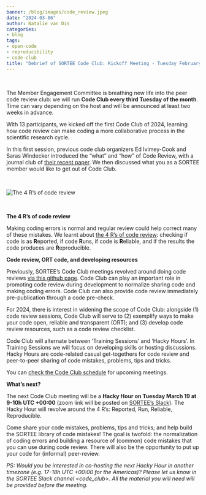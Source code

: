 ```yaml
---
banner: /blog/images/code_review.jpeg
date: "2024-03-06"
author: Natalie van Dis
categories:
- blog
tags: 
- open-code
- reproducibility
- code-club
title: "Debrief of SORTEE Code Club: Kickoff Meeting - Tuesday February 20" 
---
```

&nbsp;

The Member Engagement Committee is breathing new life into the peer code review club: we will run **Code Club every third Tuesday of the month**. Time can vary depending on the host and will be announced at least two weeks in advance.

With 13 participants, we kicked off the first Code Club of 2024, learning how code review can make coding a more collaborative process in the scientific research cycle. 

In this first session, previous code club organizers Ed Ivimey-Cook and Saras Windecker introduced the “what” and “how” of Code Review, with a journal club of [their recent paper](https://doi.org/10.1111/jeb.14230). We then discussed what you as a SORTEE member would like to get out of Code Club.

&nbsp;

![The 4 R’s of code review](/blog/images/code_review.jpeg)

&nbsp;

**The 4 R’s of code review**

Making coding errors is normal and regular review could help correct many of these mistakes. We learnt about [the 4 R’s of code review](https://doi.org/10.1111/jeb.14230): checking if code is as **R**eported, if code **R**uns, if code is **R**eliable, and if the results the code produces are **R**eproducible. 

**Code review, ORT code, and developing resources**

Previously, SORTEE’s Code Club meetings revolved around doing code reviews [via this github page](https://github.com/SORTEE/peer-code-review). Code Club can play an important role in promoting code review during development to normalize sharing code and making coding errors. Code Club can also provide code review immediately pre-publication through a code pre-check.

For 2024, there is interest in widening the scope of Code Club: alongside (1) code review sessions, Code Club will serve to (2) exemplify ways to make your code open, reliable and transparent (ORT); and (3) develop code review resources, such as a code review checklist. 

Code Club will alternate between ‘Training Sessions’ and ‘Hacky Hours’. In Training Sessions we will focus on developing skills or hosting discussions. Hacky Hours are code-related casual get-togethers for code review and peer-to-peer sharing of code mistakes, problems, tips and tricks. 

You can [check the Code Club schedule](https://docs.google.com/spreadsheets/d/1rOOOE7ghPduwtFftG0DJJf0DXVigAdcmQ0xdEwbKQXo/edit?usp=sharing) for upcoming meetings.

**What’s next?**

The next Code Club meeting will be a **Hacky Hour on Tuesday March 19 at 9-10h UTC +00:00** (zoom link will be posted on [SORTEE’s Slack](https://sortee.org/join/)). The Hacky Hour will revolve around the 4 R’s: Reported, Run, Reliable, Reproducible.

Come share your code mistakes, problems, tips and tricks; and help build the SORTEE library of code mistakes! The goal is twofold: the normalization of coding errors and building a resource of (common) code mistakes that you can use during code review. There will also be the opportunity to put up your code for (informal) peer-review.

*PS: Would you be interested in co-hosting the next Hacky Hour in another timezone (e.g. 17-18h UTC +00:00 for the Americas)? Please let us know in the SORTEE Slack channel <code_club>. All the material you will need will be provided before the meeting.*
